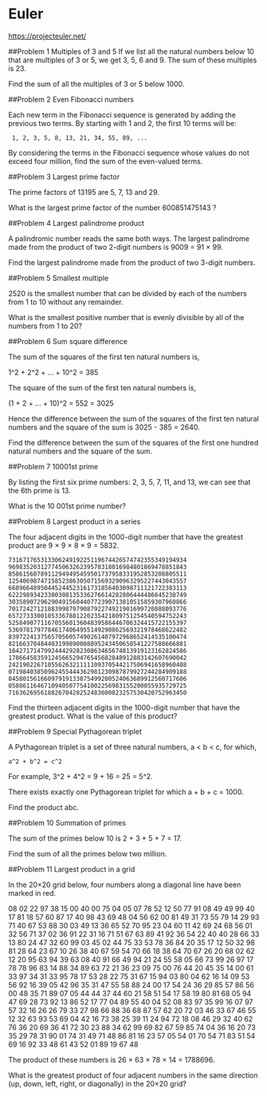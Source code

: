 Euler
=====

https://projecteuler.net/


##Problem 1 Multiples of 3 and 5
If we list all the natural numbers below 10 that are multiples of 3 or 5, we get 3, 5, 6 and 9. The sum of these multiples is 23.

Find the sum of all the multiples of 3 or 5 below 1000.


##Problem 2 Even Fibonacci numbers

Each new term in the Fibonacci sequence is generated by adding the previous two terms. By starting with 1 and 2, the first 10 terms will be:

     1, 2, 3, 5, 8, 13, 21, 34, 55, 89, ...

By considering the terms in the Fibonacci sequence whose values do not exceed four million, find the sum of the even-valued terms.


##Problem 3 Largest prime factor

The prime factors of 13195 are 5, 7, 13 and 29.

What is the largest prime factor of the number 600851475143 ?


##Problem 4 Largest palindrome product

A palindromic number reads the same both ways. The largest palindrome made from the product of two 2-digit numbers is 9009 = 91 × 99.

Find the largest palindrome made from the product of two 3-digit numbers.


##Problem 5 Smallest multiple

2520 is the smallest number that can be divided by each of the numbers from 1 to 10 without any remainder.

What is the smallest positive number that is evenly divisible by all of the numbers from 1 to 20?


##Problem 6 Sum square difference

The sum of the squares of the first ten natural numbers is,

   1^2 + 2^2 + ... + 10^2 = 385

The square of the sum of the first ten natural numbers is,

   (1 + 2 + ... + 10)^2 = 552 = 3025

Hence the difference between the sum of the squares of the first ten natural numbers and the square of the sum is 3025 - 385 = 2640.

Find the difference between the sum of the squares of the first one hundred natural numbers and the square of the sum.


##Problem 7 10001st prime

By listing the first six prime numbers: 2, 3, 5, 7, 11, and 13, we can see that the 6th prime is 13.

What is the 10 001st prime number?


##Problem 8 Largest product in a series

The four adjacent digits in the 1000-digit number that have the greatest product are 9 × 9 × 8 × 9 = 5832.

    73167176531330624919225119674426574742355349194934
    96983520312774506326239578318016984801869478851843
    85861560789112949495459501737958331952853208805511
    12540698747158523863050715693290963295227443043557
    66896648950445244523161731856403098711121722383113
    62229893423380308135336276614282806444486645238749
    30358907296290491560440772390713810515859307960866
    70172427121883998797908792274921901699720888093776
    65727333001053367881220235421809751254540594752243
    52584907711670556013604839586446706324415722155397
    53697817977846174064955149290862569321978468622482
    83972241375657056057490261407972968652414535100474
    82166370484403199890008895243450658541227588666881
    16427171479924442928230863465674813919123162824586
    17866458359124566529476545682848912883142607690042
    24219022671055626321111109370544217506941658960408
    07198403850962455444362981230987879927244284909188
    84580156166097919133875499200524063689912560717606
    05886116467109405077541002256983155200055935729725
    71636269561882670428252483600823257530420752963450

Find the thirteen adjacent digits in the 1000-digit number that have the greatest product. What is the value of this product?


##Problem 9 Special Pythagorean triplet

A Pythagorean triplet is a set of three natural numbers, a < b < c, for which,

    a^2 + b^2 = c^2
    
For example, 3^2 + 4^2 = 9 + 16 = 25 = 5^2.

There exists exactly one Pythagorean triplet for which a + b + c = 1000.

Find the product abc.


##Problem 10 Summation of primes

The sum of the primes below 10 is 2 + 3 + 5 + 7 = 17.

Find the sum of all the primes below two million.


##Problem 11 Largest product in a grid

In the 20×20 grid below, four numbers along a diagonal line have been marked in red.

  08 02 22 97 38 15 00 40 00 75 04 05 07 78 52 12 50 77 91 08
  49 49 99 40 17 81 18 57 60 87 17 40 98 43 69 48 04 56 62 00
  81 49 31 73 55 79 14 29 93 71 40 67 53 88 30 03 49 13 36 65
  52 70 95 23 04 60 11 42 69 24 68 56 01 32 56 71 37 02 36 91
  22 31 16 71 51 67 63 89 41 92 36 54 22 40 40 28 66 33 13 80
  24 47 32 60 99 03 45 02 44 75 33 53 78 36 84 20 35 17 12 50
  32 98 81 28 64 23 67 10 26 38 40 67 59 54 70 66 18 38 64 70
  67 26 20 68 02 62 12 20 95 63 94 39 63 08 40 91 66 49 94 21
  24 55 58 05 66 73 99 26 97 17 78 78 96 83 14 88 34 89 63 72
  21 36 23 09 75 00 76 44 20 45 35 14 00 61 33 97 34 31 33 95
  78 17 53 28 22 75 31 67 15 94 03 80 04 62 16 14 09 53 56 92
  16 39 05 42 96 35 31 47 55 58 88 24 00 17 54 24 36 29 85 57
  86 56 00 48 35 71 89 07 05 44 44 37 44 60 21 58 51 54 17 58
  19 80 81 68 05 94 47 69 28 73 92 13 86 52 17 77 04 89 55 40
  04 52 08 83 97 35 99 16 07 97 57 32 16 26 26 79 33 27 98 66
  88 36 68 87 57 62 20 72 03 46 33 67 46 55 12 32 63 93 53 69
  04 42 16 73 38 25 39 11 24 94 72 18 08 46 29 32 40 62 76 36
  20 69 36 41 72 30 23 88 34 62 99 69 82 67 59 85 74 04 36 16
  20 73 35 29 78 31 90 01 74 31 49 71 48 86 81 16 23 57 05 54
  01 70 54 71 83 51 54 69 16 92 33 48 61 43 52 01 89 19 67 48

The product of these numbers is 26 × 63 × 78 × 14 = 1788696.

What is the greatest product of four adjacent numbers in the same direction (up, down, left, right, or diagonally) in the 20×20 grid?


